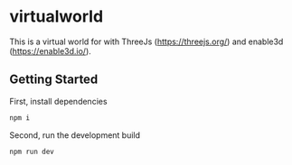 # virtualworld

This is a virtual world for with ThreeJs (https://threejs.org/) and enable3d (https://enable3d.io/).

## Getting Started

First, install dependencies

```bash
npm i
```

Second, run the development build

```bash
npm run dev
```

